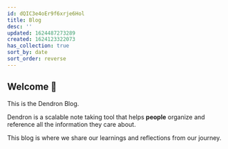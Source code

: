 ```yaml
---
id: dQIC3e4oEr9f6xrje6Hol
title: Blog
desc: ''
updated: 1624487273289
created: 1624123322073
has_collection: true
sort_by: date
sort_order: reverse
---
```



## Welcome 👋

This is the Dendron Blog. 

Dendron is a scalable note taking tool that helps **people** organize and reference all the information they care about.  

This blog is where we share our learnings and reflections from our journey. 


<!-- ---

If you like to stay up to date , you can subscribe TODO -->